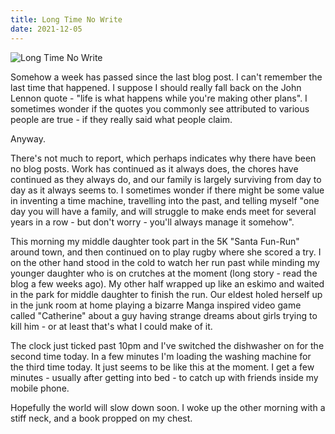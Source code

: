 ```yaml
---
title: Long Time No Write
date: 2021-12-05
---
```


![Long Time No Write](https://source.unsplash.com/l7dbl-sUg3k/1600x900)


Somehow a week has passed since the last blog post. I can't remember the last time that happened. I suppose I should really fall back on the John Lennon quote - "life is what happens while you're making other plans". I sometimes wonder if the quotes you commonly see attributed to various people are true - if they really said what people claim.


Anyway.


There's not much to report, which perhaps indicates why there have been no blog posts. Work has continued as it always does, the chores have continued as they always do, and our family is largely surviving from day to day as it always seems to. I sometimes wonder if there might be some value in inventing a time machine, travelling into the past, and telling myself "one day you will have a family, and will struggle to make ends meet for several years in a row - but don't worry - you'll always manage it somehow".


This morning my middle daughter took part in the 5K "Santa Fun-Run" around town, and then continued on to play rugby where she scored a try. I on the other hand stood in the cold to watch her run past while minding my younger daughter who is on crutches at the moment (long story - read the blog a few weeks ago). My other half wrapped up like an eskimo and waited in the park for middle daughter to finish the run. Our eldest holed herself up in the junk room at home playing a bizarre Manga inspired video game called "Catherine" about a guy having strange dreams about girls trying to kill him - or at least that's what I could make of it.


The clock just ticked past 10pm and I've switched the dishwasher on for the second time today. In a few minutes I'm loading the washing machine for the third time today. It just seems to be like this at the moment. I get a few minutes - usually after getting into bed - to catch up with friends inside my mobile phone.


Hopefully the world will slow down soon. I woke up the other morning with a stiff neck, and a book propped on my chest.

